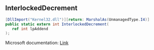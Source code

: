## InterlockedDecrement

```csharp
[DllImport("Kernel32.dll")][return: MarshalAs(UnmanagedType.I4)]
public static extern int InterlockedDecrement(
   ref int lpAddend
);
```

Microsoft documentation: [Link](https://docs.microsoft.com/en-us/windows/win32/api/winnt/nf-winnt-interlockeddecrement)
